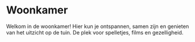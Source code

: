 # Woonkamer

Welkom in de woonkamer! Hier kun je ontspannen, samen zijn en genieten van het uitzicht op de tuin. De plek voor spelletjes, films en gezelligheid.
